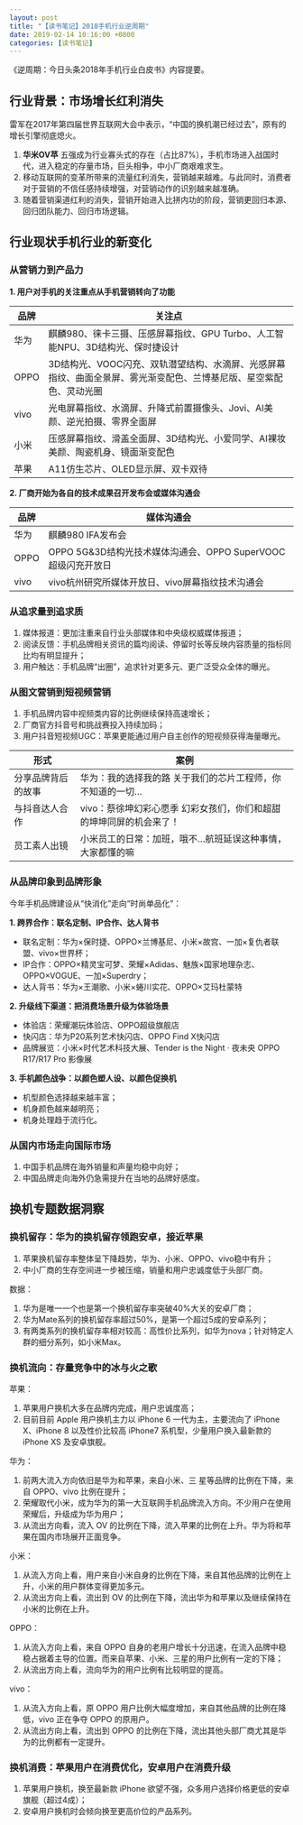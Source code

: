 ```yaml
---
layout: post
title: "【读书笔记】2018手机行业逆周期"
date: 2019-02-14 10:16:00 +0800
categories: [读书笔记]
---
```


《逆周期：今日头条2018年手机行业白皮书》内容提要。

## 行业背景：市场增长红利消失

雷军在2017年第四届世界互联网大会中表示，“中国的换机潮已经过去”，原有的增长引擎彻底熄火。

1. **华米OV苹** 五强成为行业寡头式的存在（占比87%），手机市场进入战国时代，进入稳定的存量市场，巨头相争，中小厂商艰难求生。
2. 移动互联网的变革所带来的流量红利消失，营销越来越难。与此同时，消费者对于营销的不信任感持续增强，对营销动作的识别越来越准确。
3. 随着营销渠道红利的消失，营销开始进入比拼内功的阶段，营销更回归本源、回归团队能力、回归市场逻辑。

## 行业现状手机行业的新变化

### 从营销力到产品力

**1. 用户对手机的关注重点从手机营销转向了功能**

| 品牌 | 关注点 |
| --- | --- |
| 华为 | 麒麟980、徕卡三摄、压感屏幕指纹、GPU Turbo、人工智能NPU、3D结构光、保时捷设计 |
| OPPO | 3D结构光、VOOC闪充、双轨潜望结构、水滴屏、光感屏幕指纹、曲面全景屏、雾光渐变配色、兰博基尼版、星空紫配色、灵动光圈 |
| vivo | 光电屏幕指纹、水滴屏、升降式前置摄像头、Jovi、AI美颜、逆光拍摄、零界全面屏 |
| 小米 | 压感屏幕指纹、滑盖全面屏、3D结构光、小爱同学、AI裸妆美颜、陶瓷机身、镜面渐变配色 |
| 苹果 | A11仿生芯片、OLED显示屏、双卡双待 |

**2. 厂商开始为各自的技术成果召开发布会或媒体沟通会**

| 品牌 | 媒体沟通会 |
| --- | --- |
| 华为 | 麒麟980 IFA发布会 |
| OPPO | OPPO 5G&3D结构光技术媒体沟通会、OPPO SuperVOOC超级闪充开放日 |
| vivo | vivo杭州研究所媒体开放日、vivo屏幕指纹技术沟通会
 
### 从追求量到追求质

1. 媒体报道：更加注重来自行业头部媒体和中央级权威媒体报道；
2. 阅读反馈：手机品牌相关资讯的篇均阅读、停留时长等反映内容质量的指标同比均有明显提升；
3. 用户触达：手机品牌“出圈”，追求针对更多元、更广泛受众全体的曝光。

### 从图文营销到短视频营销

1. 手机品牌内容中视频类内容的比例继续保持高速增长；
2. 厂商官方抖音号和挑战赛投入持续加码；
3. 用户抖音短视频UGC：苹果更能通过用户自主创作的短视频获得海量曝光。

| 形式 | 案例 |
| --- | --- |
| 分享品牌背后的故事 | 华为：我的选择我的路 关于我们的芯片工程师，你不知道的一切… |
| 与抖音达人合作 | vivo：蔡徐坤幻彩心愿季 幻彩女孩们，你们和超甜的坤坤同屏的机会来了！|
| 员工素人出镜 | 小米员工的日常：加班，哦不…航班延误这种事情，大家都懂的嘛 |

### 从品牌印象到品牌形象

今年手机品牌建设从“快消化”走向“时尚单品化”：

**1. 跨界合作：联名定制、IP合作、达人背书**

* 联名定制：华为×保时捷、OPPO×兰博基尼、小米×故宫、一加×复仇者联盟、vivo×世界杯；
* IP合作：OPPO×精灵宝可梦、荣耀×Adidas、魅族×国家地理杂志、OPPO×VOGUE、一加×Superdry；
* 达人背书：华为×王潮歌、小米×蜷川实花、OPPO×艾玛杜蒙特

**2. 升级线下渠道：把消费场景升级为体验场景**

* 体验店：荣耀潮玩体验店、OPPO超级旗舰店
* 快闪店：华为P20系列艺术快闪店、OPPO Find X快闪店
* 品牌展览：小米×时代艺术科技大展、Tender is the Night · 夜未央 OPPO R17/R17 Pro 影像展

**3. 手机颜色战争：以颜色塑人设、以颜色促换机**

* 机型颜色选择越来越丰富；
* 机身颜色越来越明亮；
* 机身处理趋于流行化。

### 从国内市场走向国际市场

1. 中国手机品牌在海外销量和声量均稳中向好；
2. 中国品牌走向海外仍急需提升在当地的品牌好感度。

## 换机专题数据洞察

### 换机留存：华为的换机留存领跑安卓，接近苹果

1. 苹果换机留存率整体呈下降趋势，华为、小米、OPPO、vivo稳中有升；
2. 中小厂商的生存空间进一步被压缩，销量和用户忠诚度低于头部厂商。

数据：

1. 华为是唯一一个也是第一个换机留存率突破40%大关的安卓厂商；
2. 华为Mate系列的换机留存率超过50%，是第一个超过5成的安卓系列；
3. 有两类系列的换机留存率相对较高：高性价比系列，如华为nova；针对特定人群的细分系列，如小米Max。

### 换机流向：存量竞争中的冰与火之歌

苹果：

1. 苹果用户换机大多在品牌内完成，用户忠诚度高；
2. 目前目前 Apple 用户换机主力以 iPhone 6 一代为主，主要流向了 iPhone X、iPhone 8 以及性价比较高 iPhone7 系机型，少量用户换入最新款的 iPhone XS 及安卓旗舰。

华为：

1. 前两大流入方向依旧是华为和苹果，来自小米、三 星等品牌的比例在下降，来自 OPPO、vivo 比例在提升；
2. 荣耀取代小米，成为华为的第一大互联网手机品牌流入方向。不少用户在使用荣耀后，升级成为华为用户；
3. 从流出方向看，流入 OV 的比例在下降，流入苹果的比例在上升。华为将和苹果在国内市场展开正面竞争。

小米：

1. 从流入方向上看，用户来自小米自身的比例在下降，来自其他品牌的比例在上升，小米的用户群体变得更加多元。 
2. 从流出方向上看，流出到 OV 的比例在下降，流出华为和苹果以及继续保持在小米的比例在上升。

OPPO：

1. 从流入方向上看，来自 OPPO 自身的老用户增长十分迅速，在流入品牌中稳稳占据着主导的位置。而来自苹果、小米、三星的用户比例有一定的下降；
2. 从流出方向上看，流向华为的用户比例有比较明显的提高。

vivo：

1. 从流入方向上看，原 OPPO 用户比例大幅度增加，来自其他品牌的比例在降低，vivo 正在争夺 OPPO 的原用户。
2. 从流出方向上看，流出到 OPPO 的比例在下降，流出其他头部厂商尤其是华为的比例都有一定提升。

### 换机消费：苹果用户在消费优化，安卓用户在消费升级

1. 苹果用户换机，换至最新款 iPhone 欲望不强，众多用户选择价格更低的安卓旗舰（超过4成）；
2. 安卓用户换机时会倾向换至更高价位的产品系列。